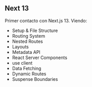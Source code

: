 ## Next 13

Primer contacto con Next.js 13. Viendo:

- Setup & File Structure
- Routing System
- Nested Routes
- Layouts
- Metadata API
- React Server Components
- use client
- Data Fetching
- Dynamic Routes
- Suspense Boundaries
